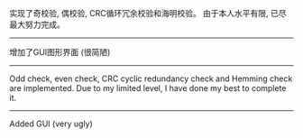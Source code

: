 实现了奇校验, 偶校验, CRC循环冗余校验和海明校验。
由于本人水平有限, 已尽最大努力完成。

------------------------------------------------------------
增加了GUI图形界面 (很简陋)

************************************************************

Odd check, even check, CRC cyclic redundancy check and Hemming check are implemented.
Due to my limited level, I have done my best to complete it.

------------------------------------------------------------
Added GUI (very ugly)
